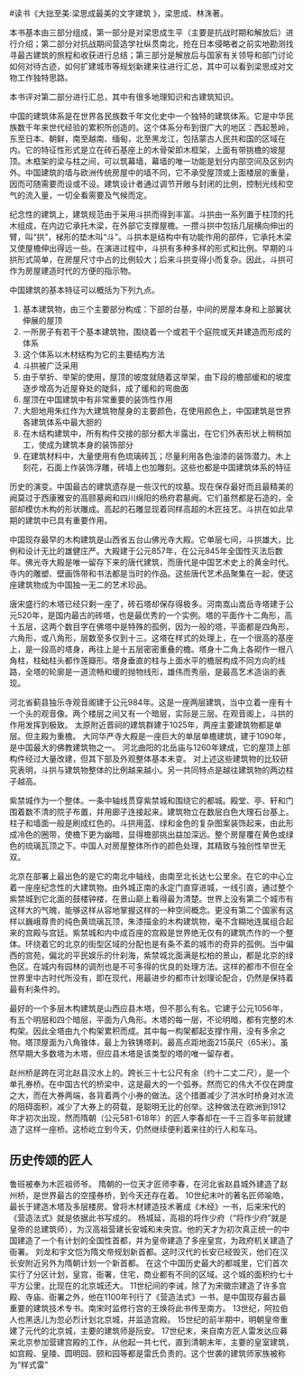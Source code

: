 \#读书《大拙至美:梁思成最美的文字建筑 》，梁思成、林洙著。

本书基本由三部分组成，第一部分是对梁思成生平（主要是抗战时期和解放后）进行介绍；第二部分对抗战期间营造学社纵贯南北，抢在日本侵略者之前实地勘测找寻最古建筑的旅程和收获进行总结；第三部分是解放后与国家有关领导和部门讨论如何对待古迹，如何扩建城市等规划新建来往进行汇总，其中可以看到梁思成对文物工作独特思路。

本书评对第二部分进行汇总，其中有很多地理知识和古建筑知识。

中国的建筑体系是在世界各民族数千年文化史中一个独特的建筑体系。它是中华民族数千年来世代经验的累积所创造的。这个体系分布到很广大的地区：西起葱岭，东至日本、朝鲜，南至越南、缅甸，北至黑龙江，包括蒙古人民共和国的区域在内。它的特征性形式是立在砖石基座上的木骨架即木框架，上面有带挑檐的坡屋顶。木框架的梁与柱之间，可以筑幕墙，幕墙的唯一功能是划分内部空间及区别内外。中国建筑的墙与欧洲传统房屋中的墙不同，它不承受屋顶或上面楼层的重量，因而可随需要而设或不设。建筑设计者通过调节开敞与封闭的比例，控制光线和空气的流入量，一切全看需要及气候而定。

纪念性的建筑上，建筑规范由于采用斗拱而得到丰富。斗拱由一系列置于柱顶的托木组成，在内边它承托木梁，在外部它支撑屋檐。一攒斗拱中包括几层横向伸出的臂，叫“拱”，梯形的垫木叫“斗”。斗拱本是结构中有功能作用的部件，它承托木梁又使屋檐伸出得远一些。在演进过程中，斗拱有多种多样的形式和比例。早期的斗拱形式简单，在房屋尺寸中占的比例较大；后来斗拱变得小而复杂。因此，斗拱可作为房屋建造时代的方便的指示物。

中国建筑的基本特征可以概括为下列九点。 
 1. 基本建筑物，由三个主要部分构成：下部的台基，中间的房屋本身和上部翼状伸展的屋顶
 2. 一所房子有若干个基本建筑物，围绕着一个或若干个庭院或天井建造而形成的体系
 3. 这个体系以木材结构为它的主要结构方法
 4. 斗拱被广泛采用
 5. 由于举折、举架的使用，屋顶的坡度就随着这举架，由下段的檐部缓和的坡度逐步增高为近屋脊处的陡斜，成了缓和的弯曲面
 6. 屋顶在中国建筑中有非常重要的装饰性作用
 7. 大胆地用朱红作为大建筑物屋身的主要颜色，在使用颜色上，中国建筑是世界各建筑体系中最大胆的
 8. 在木结构建筑中，所有构件交接的部分都大半露出，在它们外表形状上稍稍加工，使成为建筑本身的装饰部分
 9. 在建筑材料中，大量使用有色琉璃砖瓦；尽量利用各色油漆的装饰潜力。木上刻花，石面上作装饰浮雕，砖墙上也加雕刻。这些也都是中国建筑体系的特征


历史的演变。中国最古的建筑遗存是一些汉代的坟墓。现在保存最好而且最精美的阙莫过于西康雅安的高颐墓阙和四川绵阳的杨府君墓阙。它们虽然都是石造的，全部却模仿木构的形状雕成。高起的石雕显现着同样高超的木匠技艺。斗拱在如此早期的建筑中已具有重要作用。

中国现存最早的木构建筑是山西省五台山佛光寺大殿。它单层七间，斗拱雄大，比例和设计无比的雄健庄严。大殿建于公元857年，在公元845年全国性灭法后数年。佛光寺大殿是唯一留存下来的唐代建筑，而唐代是中国艺术史上的黄金时代。寺内的雕塑、壁画饰带和书法都是当时的作品。这些唐代艺术品聚集在一起，使这座建筑物成为中国独一无二的艺术珍品。

唐宋盛行的木塔已经只剩一座了，砖石塔却保存得极多。河南嵩山嵩岳寺塔建于公元520年，是国内最古的砖塔，也是最优秀的一个实例。塔的平面作十二角形，高十五层，这两个数目字在佛塔中是特殊的孤例，因为一般的塔，平面都是四角形，六角形，或八角形，层数至多仅到十三。这塔在样式的处理上，在一个很高的基座上，是一段高的塔身，再往上是十五层密密重叠的檐。塔身十二角上各砌作一根八角柱，柱础柱头都作莲瓣形。塔身垂直的柱与上面水平的檐层构成不同方向的线路，全塔的轮廓是一道流畅和缓的抛物线形，雄伟而秀丽，是最高艺术造诣的表现。

河北省蓟县独乐寺观音阁建于公元984年。这是一座两层建筑，当中立着一座有十一个头的观音像。两个楼层之间又有一个暗层，实际是三层。在观音阁上，斗拱的作用发挥到极致。
太原附近晋祠的建筑群建于1025年，两座主要建筑物都是单层。但主殿为重檐。
大同华严寺大殿是一座巨大的单层单檐建筑，建于1090年，是中国最大的佛教建筑物之一。
河北曲阳的北岳庙与1260年建成，它的屋顶上部构件经过大量改建，但其下部及外观整体基本未变。 
对上述这些建筑物的比较研究表明，斗拱与建筑物整体的比例越来越小。另一共同特点是越往建筑物的两边柱子越高。

紫禁城作为一个整体。一条中轴线贯穿紫禁城和围绕它的都城。殿堂、亭、轩和门围着数不清的院子布置，并用廊子连接起来。建筑物立在数层白色大理石台基上。柱子和墙面一般是刷成红色的。斗拱用蓝、绿和金色的复杂图案装饰起来，由此形成冷色的圈带，使檐下更为幽暗，显得檐部挑出益加深远。整个房屋覆在黄色或绿色的琉璃瓦顶之下。中国人对房屋整体所作的颜色处理，其精致与独创性举世无双。

北京在部署上最出色的是它的南北中轴线，由南至北长达七公里余。在它的中心立着一座座纪念性的大建筑物。由外城正南的永定门直穿进城，一线引直，通过整个紫禁城到它北面的鼓楼钟楼，在景山巅上看得最为清楚。世界上没有第二个城市有这样大的气魄，能够这样从容地掌握这样的一种空间概念。更没有第二个国家有这样以巍峨尊贵的纯色黄琉璃瓦顶，朱漆描金的木构建筑物，毫不含糊地连属组合起来的宫殿与宫廷。紫禁城和内中成百座的宫殿是世界绝无仅有的建筑杰作的一个整体。环绕着它的北京的街型区域的分配也是有条不紊的城市的奇异的孤例。当中偏西的宫苑，偏北的平民娱乐的什刹海，紫禁城北面满是松柏的景山，都是北京的绿色区。在城内有园林的调剂也是不可多得的优良的处理方法。这样的都市不但在全世界里中古时代所没有，即在现代，用最进步的都市计划理论配合，仍然是保持着最有利条件的。

最好的一个多层木构建筑是山西应县木塔，但不那么有名。它建于公元1056年，有五个明层和四个暗层，平面为八角形。木塔的每一层，不论明暗，都有完整的木构架。因此全塔由九个构架累积而成。其中每一构架都起支撑作用，没有多余之物。塔顶屋面为八角锥体，最上为铁铸塔刹。最高点距地面215英尺（65米）。虽然早期大多数塔为木塔，但应县木塔是该类型的塔的唯一留存者。

赵州桥是跨在河北赵县洨水上的。跨长三十七公尺有余（约十二丈二尺），是一个单孔券桥。在中国古代的桥梁中，这是最大的一个弧券。然而它的伟大不仅在跨度之大，而在大券两端，各背着两个小券的做法。这个措置减少了洪水时桥身对水流的阻碍面积，减少了大券上的荷载，是聪明无比的创举。这种做法在欧洲到1912年才初次出现，然而隋朝（公元581-618年）的匠人李春却在一千三百多年前就建造了这样一座桥。这桥屹立到今天，仍然继续便利着来往的行人和车马。

## 历史传颂的匠人 ##
鲁班被奉为木匠祖师爷。
隋朝的一位天才匠师李春，在河北省赵县城外建造了赵州桥，是世界最古的空撞券桥，到今天还存在着。
10世纪末叶的著名匠师喻皓，最长于建造木塔及多层楼房。曾将木材建造技术著成《木经》一书，后来宋代的《营造法式》就是依据此书写成的。
杨城延，高祖的将作少府（“将作少府”就是皇帝的总建筑师），为汉高祖营建长安城和未央宫。他的天才为初次真正统一的中国建造了一个有计划的全国性首都，并为皇帝建造了多座皇宫，为政府机关建造了衙署。 刘龙和宇文恺为隋文帝规划新首都。这时汉代的长安已经毁灭，他们在汉长安附近另外为隋朝计划一个新首都。 在这个中国历史最大的都城里，它们首次实行了分区计划，皇宫，衙署，住宅，商业都有不同的区域。这个城的面积约七十平方公里，比现在的北京城还大。
11世纪间的李诫，除了为宋徽宗建造了许多宫殿、寺庙、衙署之外，他在1100年刊行了《营造法式》一书，是中国现存最古最重要的建筑技术专书。南宋时监修行宫的王焕将此书传至南方。
13世纪，阿拉伯人也黑迭儿为忽必烈计划北京城，并监造宫殿。
15世纪的前半期中，明朝皇帝重建了元代的北京城，主要的建筑师是阮安。
17世纪末，来自南方匠人雷发达应募来北京参加营建宫殿的工作，从他起一共七代，直到清朝末年，主要的皇室建筑，如宫殿、皇陵、圆明园、颐和园等都是雷氏负责的。这个世袭的建筑师家族被称为“样式雷”



